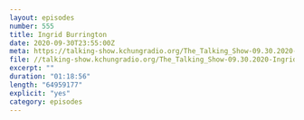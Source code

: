 ```yaml
---
layout: episodes
number: 555
title: Ingrid Burrington
date: 2020-09-30T23:55:00Z
meta: https://talking-show.kchungradio.org/The_Talking_Show-09.30.2020-Ingrid_Burrington.mp3
file: //talking-show.kchungradio.org/The_Talking_Show-09.30.2020-Ingrid_Burrington.mp3
excerpt: ""
duration: "01:18:56"
length: "64959177"
explicit: "yes"
category: episodes
---
```


